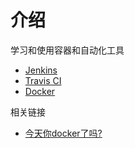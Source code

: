 
# 介绍

学习和使用容器和自动化工具

* [Jenkins](./jenkins.md)
* [Travis CI](./Travis-CI.md)
* [Docker](./docker/basic/[译]docker概述.md)

相关链接

* [今天你docker了吗?](https://www.zhujian.tech/posts/5c6c610b.html)